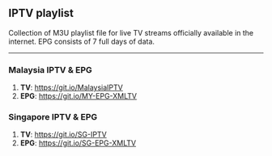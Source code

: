 ## IPTV playlist
Collection of M3U playlist file for live TV streams officially available in the internet.
EPG consists of 7 full days of data.
___
### Malaysia IPTV & EPG 

1. **TV**: https://git.io/MalaysiaIPTV
1. **EPG**: https://git.io/MY-EPG-XMLTV

### Singapore IPTV & EPG

1. **TV**: https://git.io/SG-IPTV
1. **EPG**: https://git.io/SG-EPG-XMLTV
